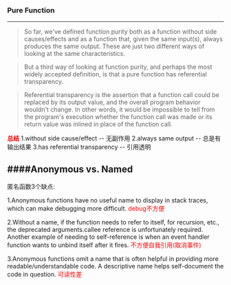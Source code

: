 ### Pure Function
-------------------
> So far, we've defined function purity both as a function without side causes/effects and as a function that, given the same input(s), always produces the same output. These are just two different ways of looking at the same characteristics.

> But a third way of looking at function purity, and perhaps the most widely accepted definition, is that a pure function has referential transparency.

> Referential transparency is the assertion that a function call could be replaced by its output value, and the overall program behavior wouldn't change. In other words, it would be impossible to tell from the program's execution whether the function call was made or its return value was inlined in place of the function call.

<span style="color: red;">**总结**</span>
1.without side cause/effect -- 无副作用
2.always same output -- 总是有输出结果
3.has referential transparency -- 引用透明

 
####Anonymous vs. Named
-----------------------
匿名函数3个缺点:

1.Anonymous functions have no useful name to display in stack traces, which can make debugging more difficult.
<span style="color: red;">debug不方便</span>

2.Without a name, if the function needs to refer to itself, for recursion, etc., the deprecated arguments.callee reference is unfortunately required. Another example of needing to self-reference is when an event handler function wants to unbind itself after it fires.
<span style="color: red;">不方便自我引用(取消事件)</span>

3.Anonymous functions omit a name that is often helpful in providing more readable/understandable code. A descriptive name helps self-document the code in question.
<span style="color: red;">可读性差</span>
